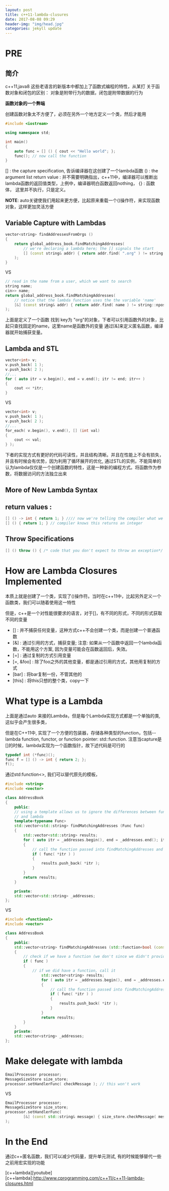 ```yaml
---
layout: post
title: c++11-lambda-clusures
date: 2017-08-08 09:29
header-img: "img/head.jpg"
categories: jekyll update
---
```


# PRE

## 简介
c++11,java8 这些老语言的新版本中都加上了函数式编程的特性，从某打
关于函数对象和闭包的区别： 对象是附带行为的数据，闭包是附带数据的行为

**函数对象的一个弊端**

创建函数对象太不方便了，必须在另外一个地方定义一个类，然后才能用

``` cpp
#include <iostream>

using namespace std;

int main()
{
    auto func = [] () { cout << "Hello world"; };
    func(); // now call the function
}
```

[] : the capture specification, 告诉编译器在这创建了一个lambda函数
() : the argument list
return value : 并不需要明确指出，c++11中，编译器可以推断出lambda函数的返回值类型，上例中，编译器明白函数返回nothing，
{} : 函数体， 这里并不执行，只是定义。

**NOTE**: auto关键使我们用起来更方便，比起原来重载一个()操作符，来实现函数对象，这样更加灵活方便

## Variable Capture with Lambdas

``` cpp
vector<string> findAddressesFromOrgs ()
{
    return global_address_book.findMatchingAddresses(
        // we're declaring a lambda here; the [] signals the start
        [] (const string& addr) { return addr.find( ".org" ) != string::npos; }
    );
}
```
VS
``` cpp
// read in the name from a user, which we want to search
string name;
cin>> name;
return global_address_book.findMatchingAddresses(
    // notice that the lambda function uses the the variable 'name'
    [&] (const string& addr) { return addr.find( name ) != string::npos; }
);
```

上面是定义了一个函数 找到 key为 "org"的对象，下者可以引用函数外的对象，比起只查找固定的name，这里name是函数外的变量
通过[&]来定义匿名函数，编译器就开始捕获变量。

## Lambda and STL

``` cpp
vector<int> v;
v.push_back( 1 );
v.push_back( 2 );
//...
for ( auto itr = v.begin(), end = v.end(); itr != end; itr++ )
{
    cout << *itr;
}
```
VS
``` cpp
vector<int> v;
v.push_back( 1 );
v.push_back( 2 );
//...
for_each( v.begin(), v.end(), [] (int val)
{
    cout << val;
} );
```

下者的实现方式有更好的代码可读性，并且结构清晰。并且在性能上不会有损失，并且有时候会有优势，因为利用了循环展开的优化,
通过STL的实例，不能简单的认为lambda仅仅是一个创建函数的特性，这是一种新的编程方式。将函数作为参数，将数据访问的方法独立出来

## More of New Lambda Syntax

## return values :

``` cpp
[] () -> int { return 1; } //// now we're telling the compiler what we want
[] () { return 1; } // compiler knows this returns an integer
```

## Throw Specifications

``` cpp
[] () throw () { /* code that you don't expect to throw an exception*/ }
```

# How are Lambda Closures Implemented

本质上就是创建了一个类，实现了()操作符。当时在c++11中，比起另外定义一个函数类，我们可以随着使用这一特性

但是，c++是一个对性能很要求的语言，对于[]，有不同的形式，不同的形式获取不同的变量

+ [] : 并不捕获任何变量，这种方式c++不会创建一个类，而是创建一个普通函数
+ [&] : 通过引用的方式，捕获变量; 注意: 如果从一个函数中返回一个lambda函数，不能用这个方案, 因为变量可能会在函数返回后，失效。
+ [=] : 通过复制的方式引用变量
+ [=, &foo] : 除了foo之外的其他变量，都是通过引用的方式，其他用复制的方式
+ [bar] : 将bar复制一份，不管其他的
+ [this] : 将this只想的整个类，copy一下

# What type is a Lambda

上面是通过auto 来接的Lambda，但是每个Lambda实现方式都是一个单独的类, 这似乎会产生很多类，

但是在C++11中, 实现了一个方便的包装器，存储各种类型的function，包括--lambda function, functor, or function pointer: std::function.
注意当capture是[]的时候，lambda实现为一个函数指针，故下述代码是可行的

``` cpp
typedef int (*func)();
func f = [] () -> int { return 2; };
f();
```
通过std:function<>, 我们可以替代原先的模板，
``` cpp
#include <string>
#include <vector>

class AddressBook
{
    public:
    // using a template allows us to ignore the differences between functors, function pointers
    // and lambda
    template<typename Func>
    std::vector<std::string> findMatchingAddresses (Func func)
    {
        std::vector<std::string> results;
        for ( auto itr = _addresses.begin(), end = _addresses.end(); itr != end; ++itr )
        {
            // call the function passed into findMatchingAddresses and see if it matches
            if ( func( *itr ) )
            {
                results.push_back( *itr );
            }
        }
        return results;
    }

    private:
    std::vector<std::string> _addresses;
};
```
VS
``` cpp
#include <functional>
#include <vector>

class AddressBook
{
    public:
    std::vector<string> findMatchingAddresses (std::function<bool (const string&)> func)
    {
        // check if we have a function (we don't since we didn't provide one)
        if ( func )
        {
            // if we did have a function, call it
                std::vector<string> results;
                for ( auto itr = _addresses.begin(), end = _addresses.end(); itr != end; ++itr )
                {
                    // call the function passed into findMatchingAddresses and see if it matches
                    if ( func( *itr ) )
                    {
                        results.push_back( *itr );
                    }
                }
                return results;
        }
    }
    private:
    std::vector<string> _addresses;
};
```

# Make delegate with lambda

``` cpp
EmailProcessor processor;
MessageSizeStore size_store;
processor.setHandlerFunc( checkMessage ); // this won't work
```
VS
``` cpp
EmailProcessor processor;
MessageSizeStore size_store;
processor.setHandlerFunc(
        [&] (const std::string& message) { size_store.checkMessage( message ); }
);
```

# In the End

通过c++匿名函数，我们可以减少代码量，提升单元测试, 有的时候能够替代一些之前用宏实现的功能

[c++lambda][youtube]
[c++lambda]:http://www.cprogramming.com/c++11/c++11-lambda-closures.html
